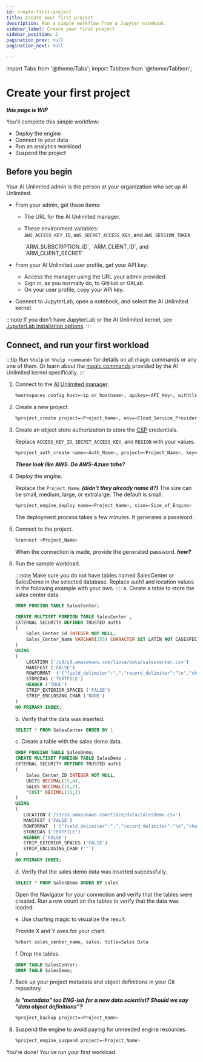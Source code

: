 ```yaml
---
id: create-first-project
title: Create your first project
description: Run a simple workflow from a Jupyter notebook.
sidebar_label: Create your first project
sidebar_position: 2
pagination_prev: null
pagination_next: null

---
```

import Tabs from '@theme/Tabs';
import TabItem from '@theme/TabItem';

# Create your first project

***this page is WIP***

You'll complete this simple workflow:

- Deploy the engine
- Connect to your data
- Run an analytics workload
- Suspend the project

## Before you begin

Your AI Unlimited admin is the person at your organization who set up AI Unlimited.

- From your admin, get these items:

  - The URL for the AI Unlimited manager.

  - These environment variables:   
    <Tabs>
    <TabItem value="aws" label="AWS" default>
    `AWS_ACCESS_KEY_ID`, `AWS_SECRET_ACCESS_KEY`, and `AWS_SESSION_TOKEN`

    </TabItem>
    <TabItem value="azure" label="Azure">
    `ARM_SUBSCRIPTION_ID`, `ARM_CLIENT_ID`, and `ARM_CLIENT_SECRET`

    </TabItem>
    </Tabs> 

- From your AI Unlimited user profile, get your API key:
  - Access the manager using the URL your admin provided.
  - Sign in, as you normally do, to GitHub or GitLab.
  - On your user profile, copy your API key.

- Connect to JupyterLab, open a notebook, and select the AI Unlimited kernel.

:::note
If you don't have JupyterLab or the AI Unlimited kernel, see [JupyterLab installation options](/docs/advanced/jupyterlab).
:::

## Connect, and run your first workload

:::tip
Run `%help` or `%help <command>` for details on all magic commands or any one of them. Or learn about the [magic commands](/docs/explore-and-analyze-data/magic-commands.md) provided by the AI Unlimited kernel specifically. 
:::

1. Connect to the [AI Unlimited manager](/docs/glossary.md#glo-manager).
    ```bash
    %workspaces_config host=<ip_or_hostname>, apikey=<API_Key>, withtls=T 	
    ```

2. Create a new project.
    ```bash
    %project_create project=<Project_Name>, env=<Cloud_Service_Provider>, team=<Project_Team>
    ```
		
3. Create an object store authorization to store the [CSP](/docs/glossary.md#glo-cloud-service-provider) credentials. 

    Replace `ACCESS_KEY_ID`, `SECRET_ACCESS_KEY`, and `REGION` with your values.
    ```bash
    %project_auth_create name=<Auth_Name>, project=<Project_Name>, key=<ACCESS_KEY_ID>, secret=<SECRET_ACCESS_KEY>, region=<REGION>
    ```
	
	***These look like AWS. Do AWS-Azure tabs?***
	
4. Deploy the engine.

    Replace the `Project_Name`. ***(didn't they already name it?)*** The size can be small, medium, large, or extralarge. The default is small.
    ```bash
    %project_engine_deploy name=<Project_Name>, size=<Size_of_Engine>
    ```
    The deployment process takes a few minutes. It generates a password.
6. Connect to the project.
    ```bash
    %connect <Project_Name>
    ```
    When the connection is made, provide the generated password. ***how?***

7. Run the sample workload.

    :::note
    Make sure you do not have tables named SalesCenter or SalesDemo in the selected database. Replace auth1 and location values in the following example with your own.
    ::::
    a. Create a table to store the sales center data.
      
    ```sql
    DROP FOREIGN TABLE SalesCenter;

    CREATE MULTISET FOREIGN TABLE SalesCenter ,
    EXTERNAL SECURITY DEFINER TRUSTED auth1
    (
        Sales_Center_id INTEGER NOT NULL,
        Sales_Center_Name VARCHAR(255) CHARACTER SET LATIN NOT CASESPECIFIC
    )
    USING
    (
        LOCATION ('/s3/s3.amazonaws.com/tioce/data/salescenter.csv')
        MANIFEST ('FALSE')
        ROWFORMAT  ('{"field_delimiter":",","record_delimiter":"\n","character_set":"LATIN"}')
        STOREDAS ('TEXTFILE')
        HEADER ('TRUE')
        STRIP_EXTERIOR_SPACES ('FALSE')
        STRIP_ENCLOSING_CHAR ('NONE')
    )
    NO PRIMARY INDEX;

    ```
 
    b. Verify that the data was inserted.
    ```sql
    SELECT * FROM SalesCenter ORDER BY 1
    ```
    c. Create a table with the sales demo data.
    ```sql
    DROP FOREIGN TABLE SalesDemo;
    CREATE MULTISET FOREIGN TABLE SalesDemo ,
    EXTERNAL SECURITY DEFINER TRUSTED auth1
    (
        Sales_Center_ID INTEGER NOT NULL,
        UNITS DECIMAL(15,4),
        SALES DECIMAL(15,2),
        "COST" DECIMAL(15,2)
    )
   USING
   (
       LOCATION ('/s3/s3.amazonaws.com/tioce/data/salesdemo.csv')
       MANIFEST ('FALSE')
       ROWFORMAT  ('{"field_delimiter":",","record_delimiter":"\n","character_set":"LATIN"}')
       STOREDAS ('TEXTFILE')
       HEADER ('FALSE')
       STRIP_EXTERIOR_SPACES ('FALSE')
       STRIP_ENCLOSING_CHAR ('"')
   )
   NO PRIMARY INDEX;
    ```
	d. Verify that the sales demo data was inserted successfully.
	
    ```sql
    SELECT * FROM SalesDemo ORDER BY sales
    ```
    Open the Navigator for your connection and verify that the tables were created. Run a row count on the tables to verify that the data was loaded.
	
	e. Use charting magic to visualize the result.
	
    Provide X and Y axes for your chart.
	
    ```bash
    %chart sales_center_name, sales, title=Sales Data
    ```
	
    f.	Drop the tables.
	
    ```sql
    DROP TABLE SalesCenter;
    DROP TABLE SalesDemo;
    ```
	
8. Back up your project metadata and object definitions in your Git repository.

	***Is "metadata" too ENG-ish for a new data scientist? Should we say "data object definitions"?***

	```bash
	%project_backup project=<Project_Name>
	```

9. Suspend the engine to avoid paying for unneeded engine resources.
    ```bash
    %project_engine_suspend project=<Project_Name>
    ```

You're done! You've run your first workload.